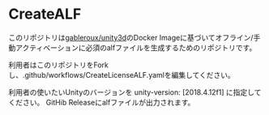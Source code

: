 # CreateALF
このリポジトリは[gableroux/unity3d](https://hub.docker.com/r/gableroux/unity3d/)のDocker Imageに基づいてオフライン/手動アクティベーションに必須のalfファイルを生成するためのリポジトリです。

利用者はこのリポジトリをForkし、.github/workflows/CreateLicenseALF.yamlを編集してください。

利用者の使いたいUnityのバージョンを
unity-version: [2018.4.12f1]
に指定してください。
GitHib Releaseにalfファイルが出力されます。
